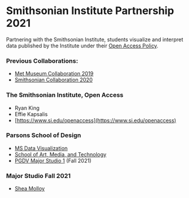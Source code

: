 # Smithsonian Institute Partnership 2021
Partnering with the Smithsonian Institute, students visualize and interpret data published by the Institute under their [Open Access Policy](https://github.com/metmuseum/openaccess).  

### Previous Collaborations: 
* [Met Museum Collaboration 2019](https://github.com/visualizedata/met-museum-2019)
* [Smithsonian Collaboration 2020](https://github.com/visualizedata/smithsonian-2020)

### The Smithsonian Institute, Open Access
* Ryan King
* Effie Kapsalis
* [https://www.si.edu/openaccess](https://www.si.edu/openaccess)

### Parsons School of Design
* [MS Data Visualization](http://www.newschool.edu/parsons/ms-data-visualization/)
* [School of Art, Media, and Technology](http://www.newschool.edu/parsons/art-media-technology-school-amt/)
* [PGDV Major Studio 1](https://courses.newschool.edu/courses/PGDV5200) (Fall 2021)

### Major Studio Fall 2021
* [Shea Molloy](https://sheamolloy.info/)